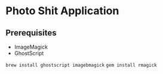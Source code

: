 # Photo Shit Application

## Prerequisites

* ImageMagick
* GhostScript

`brew install ghostscript imagebmagick`
`gem install rmagick`
